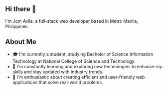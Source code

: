 
## Hi there 👋

I'm Jom Avila, a full-stack web developer based in Metro Manila, Philippines.

## About Me

- 🎓 I'm currently a student, studying Bachelor of Science Information Technology at National College of Science and Technology.
- 🌱 I'm constantly learning and exploring new technologies to enhance my skills and stay updated with industry trends.
- 🚀 I'm enthusiastic about creating efficient and user-friendly web applications that solve real-world problems.
